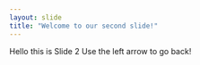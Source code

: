 ```yaml
---
layout: slide
title: "Welcome to our second slide!"
---
```

Hello this is Slide 2
Use the left arrow to go back!